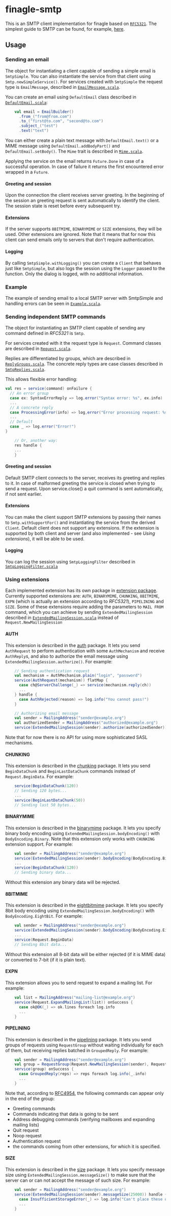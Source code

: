 # finagle-smtp

This is an SMTP client implementation for finagle based on 
[`RFC5321`][rfc]. The simplest guide to SMTP can be found, for example, [here][smtp2go].

[rfc]: http://tools.ietf.org/search/rfc5321
[smtp2go]: http://www.smtp2go.com/articles/smtp-protocol

## Usage

### Sending an email

The object for instantiating a client capable of sending a simple email is `SmtpSimple`. You can 
also instantiate the service from that client using `Smtp.newSimpleService()`.
For services created with `SmtpSimple` the request type is `EmailMessage`, described in 
[`EmailMessage.scala`][EmailMessage].

You can create an email using `DefaultEmail` class described in [`DefaultEmail.scala`][DefaultEmail]:

```scala
    val email = EmailBuilder()
      .from_("from@from.com")
      .to_("first@to.com", "second@to.com")
      .subject_("test")
      .text("text")
```

You can either create a plain text message with `DefaultEmail.text()` or a MIME message using 
`DefaultEmail.addBodyPart()` and `DefaultEmail.setBody()`. The `Mime` trait is described in 
[`Mime.scala`][Mime].

Applying the service on the email returns `Future.Done` in case of a successful operation.
In case of failure it returns the first encountered error wrapped in a `Future`.

[EmailMessage]: src/main/scala/com/twitter/finagle/smtp/EmailMessage.scala
[DefaultEmail]: src/main/scala/com/twitter/finagle/smtp/DefaultEmail.scala
[Mime]: src/main/scala/com/twitter/finagle/smtp/Mime.scala

#### Greeting and session

Upon the connection the client receives server greeting.
In the beginning of the session an greeting request is sent automatically to identify the client.
The session state is reset before every subsequent try.

#### Extensions

If the server supports `8BITMIME`, `BINARYMIME` or `SIZE` extensions, they will be used. Other 
extensions are ignored. Note that it means that for now this client can send emails only to servers that 
don't require authentication.

#### Logging

By calling `SmtpSimple.withLogging()` you can create a `Client` that behaves just like `SmtpSimple`,
but also logs the session using the `Logger` passed to the function. Only the dialog is logged, with
no additional information.

### Example

The example of sending email to a local SMTP server with SmtpSimple and handling errors can be seen 
in [`Example.scala`](src/main/scala/com/twitter/finagle/example/smtp/Example.scala).

### Sending independent SMTP commands

The object for instantiating an SMTP client capable of sending any command defined in *RFC5321* is `Smtp`. 

For services created with it the request type is `Request`. Command classes are described in 
[`Request.scala`][Request]. 

Replies are differentiated by groups, which are described in [`ReplyGroups.scala`][ReplyGroups].
The concrete reply types are case classes described in [`SmtpReplies.scala`][SmtpReplies].

This allows flexible error handling:

```scala
val res = service(command) onFailure {
  // An error group
  case ex: SyntaxErrorReply => log.error("Syntax error: %s", ex.info)
  ...
  // A concrete reply
  case ProcessingError(info) => log,error("Error processing request: %s", info)
  ...
  // Default
  case _ => log.error("Error!")
}
```
```scala
    // Or, another way:
    res handle {
    ...
    }
```

[Request]: src/main/scala/com/twitter/finagle/smtp/Request.scala
[ReplyGroups]: src/main/scala/com/twitter/finagle/smtp/ReplyGroups.scala
[SmtpReplies]: src/main/scala/com/twitter/finagle/smtp/SmtpReplies.scala

#### Greeting and session

Default SMTP client connects to the server, receives its greeting and replies to it. 
In case of malformed greeting the service is closed when trying to send a request.
Upon service.close() a quit command is sent automatically, if not sent earlier.

#### Extensions

You can make the client support SMTP extensions by passing their names to `Smtp.withSupportFor()` and 
instantiating the service from the derived `Client`. Default client does not support any extensions. 
If the extension is supported by both client and server (and also implemented - see *Using extensions*), 
it will be able to be used.

#### Logging

You can log the session using `SmtpLoggingFilter` described in [`SmtpLoggingFilter.scala`][logging]

[logging]: src/main/scala/com/twitter/finagle/smtp/filter/SmtpLoggingFilter.scala

### Using extensions

Each implemented extension has its own package in [extension package][extension]. Currently supported
extensions are: `AUTH`, `BINARYMIME`, `CHUNKING`, `8BITMIME`, `EXPN` (which is actually an extension 
according to *RFC5321*), `PIPELINING` and `SIZE`. Some of these extensions require adding the parameters
to `MAIL FROM` command, which you can achieve by sending `ExtendedMailingSession` described in 
[`ExtendedMailingSession.scala`][ExtMailingSession] instead of `Request.NewMailingSession`

[extension]: src/main/scala/com/twitter/finagle/smtp/extension
[ExtMailingSession]: src/main/scala/com/twitter/finagle/smtp/extension/ExtendedMailingSession.scala

#### AUTH 

This extension is described in the [auth][extauth] package. It lets you send `AuthRequest` to 
perform authentication with some `AuthMechanism` and receive `AuthReply`s, and also to authorize the 
email message using `ExtendedMailingSession.authorize()`. For example:

```scala
    // Sending authentication request
    val mechanism = AuthMechanism.plain("login", "password")
    service(AuthRequest(mechanism)) flatMap {
      case ch@ServerChallenge(_) => service(mechanism.reply(ch))
      ...
    } handle {
      case AuthRejected(reason) => log.info("You cannot pass!")
    }
```
```scala
    // Authorizing email message
    val sender = MailingAddress("sender@example.org")
    val authorizedSender = MailingAddress("authorized@example.org")
    service(ExtendedMailingSession(sender).authorize(authorizedSender))
```

Note that for now there is no API for using more sophisticated SASL mechanisms.

[extauth]: src/main/scala/com/twitter/finagle/smtp/extension/auth

#### CHUNKING 

This extension is described in the [chunking][extchunk] package. It lets you send `BeginDataChunk` 
and `BeginLastDataChunk` commands instead of `Request.BeginData`. For example: 

```scala
    service(BeginDataChunk(120))
    // Sending 120 bytes...
    ...
    service(BeginLastDataChunk(50))
    // Sending last 50 bytes...
```

[extchunk]: src/main/scala/com/twitter/finagle/smtp/extension/chunking

#### BINARYMIME 

This extension is described in the [binarymime][extbmime] package. It lets you specify binary body 
encoding using `ExtendedMailingSession.bodyEncoding()` with `BodyEncoding.Binary`. Note that this 
extension only works with `CHUNKING` extension support. For example:

```scala
    val sender = MailingAddress("sender@example.org")
    service(ExtendedMailingSession(sender).bodyEncoding(BodyEncoding.Binary))
    ...
    service(BeginDataChunk(120))
    // Sending binary data...
```

Without this extension any binary data will be rejected.

[extbmime]: src/main/scala/com/twitter/finagle/smtp/extension/binarymime

#### 8BITMIME 

This extension is described in the [eightbitmime][ext8mime] package. It lets you specify 8bit body 
encoding using `ExtendedMailingSession.bodyEncoding()` with `BodyEncoding.EightBit`. For example:

```scala
    val sender = MailingAddress("sender@example.org")
    service(ExtendedMailingSession(sender).bodyEncoding(BodyEncoding.EightBit))
    ...
    service(Request.BeginData)
    // Sending 8bit data...
```

Without this extension all 8-bit data will be either rejected (if it is MIME data) or converted to 
7-bit (if it is plain text).

[ext8mime]: src/main/scala/com/twitter/finagle/smtp/extension/eightbitmime

#### EXPN 

This extension allows you to send request to expand a 
mailing list. For example:

```scala
    val list = MailingAddress("mailing-list@example.org")
    service(Request.ExpandMailingList(list)) onSuccess {
      case ok@OK(_) => ok.lines foreach log.info
      ...
    }
```

#### PIPELINING 

This extension is described in the [pipelining][extpipe] package. It lets you send groups of 
requests using `RequestGroup` without waiting individually for each of them, but receiving replies 
batched in `GroupedReply`. For example:

```scala
    val sender = MailingAddress("sender@example.org")
    val group = RequestGroup(Request.NewMailingSession(sender), Request.Quit)
    service(group) onSuccess {
      case GroupedReply(reps) => reps foreach log.info(_.info) 
      ...
    }
```

Note that, according to [RFC4954][rfcpipe], the following commands can appear 
only in the end of the group:

* Greeting commands
* Commands indicating that data is going to be sent
* Address debugging commands (verifying mailboxes and expanding mailing lists)
* Quit request
* Noop request
* Authentication request 
* the commands coming from other extensions, for which it is specified.

[extpipe]: src/main/scala/com/twitter/finagle/smtp/extension/pipelining
[rfcpipe]: http://tools.ietf.org/html/rfc4954

#### SIZE 

This extension is described in the [size][extsize] package. It lets you specify message size 
using `ExtendedMailingSession.messageSize()` to make sure that the server can or can not accept the 
message of such size. For example:

```scala
    val sender = MailingAddress("sender@example.org")
    service(ExtendedMailingSession(sender).messageSize(25000)) handle {
      case InsufficientStorageError(_) => log.info("Can't place these damn bytes anywhere!")
      ...
    }
```

[extsize]: src/main/scala/com/twitter/finagle/smtp/extension/size



